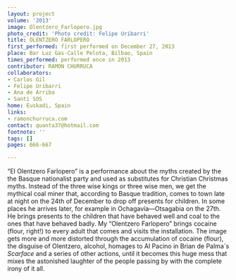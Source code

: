 ```yaml
---
layout: project
volume: '2013'
image: Olentzero_Farlopero.jpg
photo_credit: 'Photo credit: Felipe Uribarri'
title: OLENTZERO FARLOPERO
first_performed: first performed on December 27, 2013
place: Bar Luz Gas-Calle Pelota, Bilbao, Spain
times_performed: performed once in 2013
contributor: RAMON CHURRUCA
collaborators:
- Carlos Gil
- Felipe Uribarri
- Ana de Arriba
- Santi SOS
home: Euskadi, Spain
links:
- ramonchurruca.com
contact: quanta37@hotmail.com
footnote: ''
tags: []
pages: 666-667

---
```


“El Olentzero Farlopero” is a performance about the myths created by the the Basque nationalist party and used as substitutes for Christian Christmas myths. Instead of the three wise kings or three wise men, we get the mythical coal miner that, according to Basque tradition, comes to town late at night on the 24th of December to drop off presents for children. In some places he arrives later, for example in Ochagavía—Otsagabia on the 27th. He brings presents to the children that have behaved well and coal to the ones that have behaved badly. My “Olentzero Farlopero” brings cocaine (flour, right!) to every adult that comes and visits the installation. The image gets more and more distorted through the accumulation of cocaine (flour), the disguise of Olentzero, alcohol, homages to Al Pacino in Brian de Palma´s _Scarface_ and a series of other actions, until it becomes this huge mess that mixes the astonished laughter of the people passing by with the complete irony of it all.
